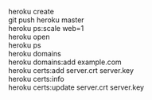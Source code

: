 heroku create  
git push heroku master  
heroku ps:scale web=1  
heroku open  
heroku ps  
heroku domains  
heroku domains:add example.com  
heroku certs:add server.crt server.key  
heroku certs:info  
heroku certs:update server.crt server.key  
